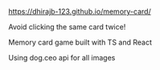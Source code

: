 https://dhirajb-123.github.io/memory-card/

Avoid clicking the same card twice!

Memory card game built with TS and React

Using dog.ceo api for all images
